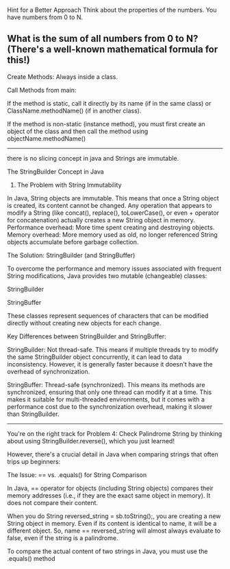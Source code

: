Hint for a Better Approach
Think about the properties of the numbers. You have numbers from 0 to N.

What is the sum of all numbers from 0 to N? (There's a well-known mathematical formula for this!)
---------------------------------------------

Create Methods: Always inside a class.

Call Methods from main:

If the method is static, call it directly by its name (if in the same class) or ClassName.methodName() (if in another class).

If the method is non-static (instance method), you must first create an object of the class and then call the method using objectName.methodName()

------------------------------------------------------------------------
there is no slicing concept in java
and Strings are immutable.

The StringBuilder Concept in Java
1. The Problem with String Immutability

In Java, String objects are immutable. This means that once a String object is created, its content cannot be changed.
Any operation that appears to modify a String (like concat(), replace(), toLowerCase(), or even + operator for concatenation) actually creates a new String object in memory.
Performance overhead: More time spent creating and destroying objects.
Memory overhead: More memory used as old, no longer referenced String objects accumulate before garbage collection.

 The Solution: StringBuilder (and StringBuffer)

To overcome the performance and memory issues associated with frequent String modifications, Java provides two mutable (changeable) classes:

StringBuilder

StringBuffer

These classes represent sequences of characters that can be modified directly without creating new objects for each change.

Key Differences between StringBuilder and StringBuffer:

StringBuilder: Not thread-safe. This means if multiple threads try to modify the same StringBuilder object concurrently, it can lead to data inconsistency. 
However, it is generally faster because it doesn't have the overhead of synchronization.

StringBuffer: Thread-safe (synchronized). This means its methods are synchronized, ensuring that only one thread can modify it at a time. This makes it suitable for multi-threaded environments,
but it comes with a performance cost due to the synchronization overhead, making it slower than StringBuilder.

----------------------------------------------------------------
You're on the right track for Problem 4: Check Palindrome String by thinking about using StringBuilder.reverse(), which you just learned!

However, there's a crucial detail in Java when comparing strings that often trips up beginners:

The Issue: == vs. .equals() for String Comparison

In Java, == operator for objects (including String objects) compares their memory addresses (i.e., if they are the exact same object in memory). It does not compare their content.

When you do String reversed_string = sb.toString();, you are creating a new String object in memory. Even if its content is identical to name, it will be a different object. So, name == reversed_string will almost always evaluate to false, even if the string is a palindrome.

To compare the actual content of two strings in Java, you must use the .equals() method
